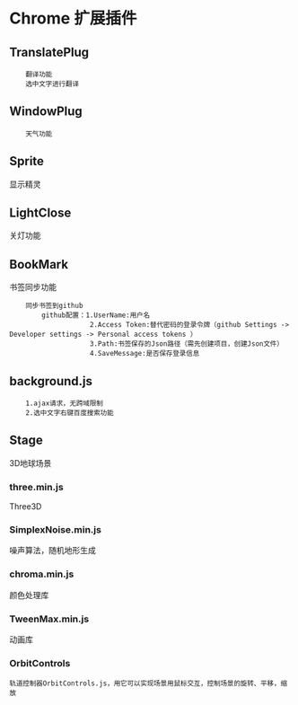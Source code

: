 # Chrome 扩展插件
## TranslatePlug
```
    翻译功能
    选中文字进行翻译
```
## WindowPlug
```
    天气功能
```
## Sprite
显示精灵
## LightClose
关灯功能
## BookMark
书签同步功能
```
    同步书签到github
        github配置：1.UserName:用户名
                    2.Access Token:替代密码的登录令牌（github Settings -> Developer settings -> Personal access tokens ）
                    3.Path:书签保存的Json路径（需先创建项目，创建Json文件）
                    4.SaveMessage:是否保存登录信息
```

## background.js
```
    1.ajax请求，无跨域限制
    2.选中文字右键百度搜索功能
```
## Stage
3D地球场景
### three.min.js
Three3D
### SimplexNoise.min.js
噪声算法，随机地形生成
### chroma.min.js
颜色处理库
### TweenMax.min.js
动画库
### OrbitControls
```
轨道控制器OrbitControls.js，用它可以实现场景用鼠标交互，控制场景的旋转、平移，缩放
```